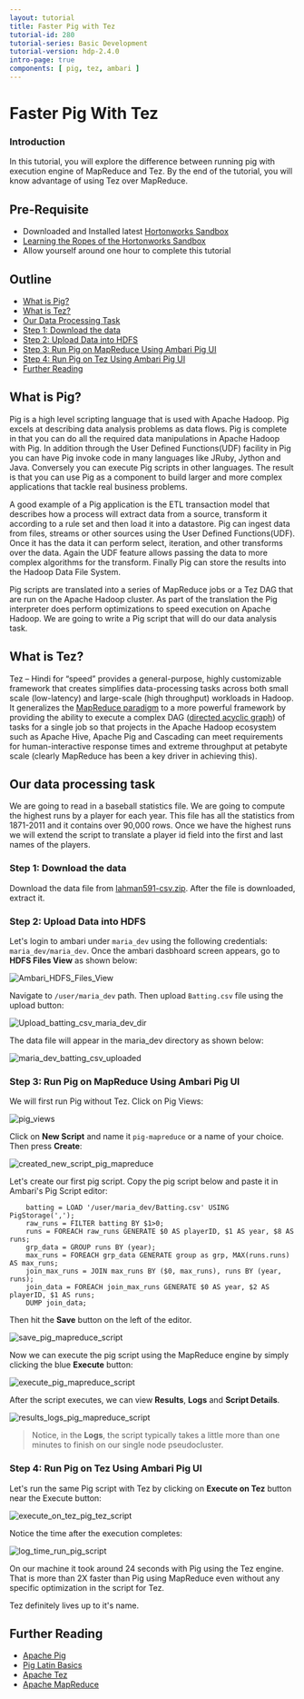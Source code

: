 ```yaml
---
layout: tutorial
title: Faster Pig with Tez
tutorial-id: 280
tutorial-series: Basic Development
tutorial-version: hdp-2.4.0
intro-page: true
components: [ pig, tez, ambari ]
---
```



# Faster Pig With Tez

### Introduction

In this tutorial, you will explore the difference between running pig with execution engine of MapReduce and Tez. By the end of the tutorial, you will know advantage of using Tez over MapReduce.

## Pre-Requisite
*  Downloaded and Installed latest [Hortonworks Sandbox](http://hortonworks.com/products/hortonworks-sandbox/#install)
*  [Learning the Ropes of the Hortonworks Sandbox](http://hortonworks.com/hadoop-tutorial/learning-the-ropes-of-the-hortonworks-sandbox/)
*  Allow yourself around one hour to complete this tutorial

## Outline
- [What is Pig?](#what-is-pig)
- [What is Tez?](#what-is-tez)
- [Our Data Processing Task](#our-data-processing-task)
- [Step 1: Download the data](#download-the-data)
- [Step 2: Upload Data into HDFS](#upload-data-into-hdfs)
- [Step 3: Run Pig on MapReduce Using Ambari Pig UI](#use-ambari-pig-ui-run-pig-on-mapreduce)
- [Step 4: Run Pig on Tez Using Ambari Pig UI](#run-pig-on-tez)
- [Further Reading](#further-reading)

## What is Pig? <a id="what-is-pig"></a>

Pig is a high level scripting language that is used with Apache Hadoop. Pig excels at describing data analysis problems as data flows. Pig is complete in that you can do all the required data manipulations in Apache Hadoop with Pig. In addition through the User Defined Functions(UDF) facility in Pig you can have Pig invoke code in many languages like JRuby, Jython and Java. Conversely you can execute Pig scripts in other languages. The result is that you can use Pig as a component to build larger and more complex applications that tackle real business problems.

A good example of a Pig application is the ETL transaction model that describes how a process will extract data from a source, transform it according to a rule set and then load it into a datastore. Pig can ingest data from files, streams or other sources using the User Defined Functions(UDF). Once it has the data it can perform select, iteration, and other transforms over the data. Again the UDF feature allows passing the data to more complex algorithms for the transform. Finally Pig can store the results into the Hadoop Data File System.

Pig scripts are translated into a series of MapReduce jobs or a Tez DAG that are run on the Apache Hadoop cluster. As part of the translation the Pig interpreter does perform optimizations to speed execution on Apache Hadoop. We are going to write a Pig script that will do our data analysis task.

## What is Tez? <a id="what-is-tez"></a>

Tez – Hindi for “speed” provides a general-purpose, highly customizable framework that creates simplifies data-processing tasks across both small scale (low-latency) and large-scale (high throughput) workloads in Hadoop. It generalizes the [MapReduce paradigm](http://en.wikipedia.org/wiki/MapReduce) to a more powerful framework by providing the ability to execute a complex DAG ([directed acyclic graph](http://en.wikipedia.org/wiki/Directed_acyclic_graph)) of tasks for a single job so that projects in the Apache Hadoop ecosystem such as Apache Hive, Apache Pig and Cascading can meet requirements for human-interactive response times and extreme throughput at petabyte scale (clearly MapReduce has been a key driver in achieving this).

## Our data processing task <a id="our-data-processing-task"></a>

We are going to read in a baseball statistics file. We are going to compute the highest runs by a player for each year. This file has all the statistics from 1871-2011 and it contains over 90,000 rows. Once we have the highest runs we will extend the script to translate a player id field into the first and last names of the players.

### Step 1: Download the data <a id="download-the-data"></a>

Download the data file from [lahman591-csv.zip](http://www.seanlahman.com). After the file is downloaded, extract it.

### Step 2: Upload Data into HDFS <a id="upload-data-into-hdfs"></a>

Let's login to ambari under `maria_dev` using the following credentials: `maria_dev/maria_dev`. Once the ambari dasbhoard screen appears, go to **HDFS Files View** as shown below:

![Ambari_HDFS_Files_View](/assets/faster-pig-with-tez/Ambari_HDFS_Files_View_pig_tez.png)

Navigate to `/user/maria_dev` path. Then upload `Batting.csv` file using the upload button:

![Upload_batting_csv_maria_dev_dir](/assets/faster-pig-with-tez/Upload_batting_csv_maria_dev_dir_pig_tez.png)


The data file will appear in the maria_dev directory as shown below:

![maria_dev_batting_csv_uploaded](/assets/faster-pig-with-tez/maria_dev_batting_csv_uploaded_pig_tez.png)


### Step 3: Run Pig on MapReduce Using Ambari Pig UI <a id="use-ambari-pig-ui-run-pig-on-mapreduce"></a>

We will first run Pig without Tez. Click on Pig Views:

![pig_views](/assets/faster-pig-with-tez/pig_views_pig_tez.png)


Click on **New Script** and name it `pig-mapreduce` or a name of your choice. Then press **Create**:

![created_new_script_pig_mapreduce](/assets/faster-pig-with-tez/created_new_script_pig_mapreduce_pig_tez.png)


Let's create our first pig script. Copy the pig script below and paste it in Ambari's Pig Script editor:

~~~
    batting = LOAD '/user/maria_dev/Batting.csv' USING PigStorage(',');
    raw_runs = FILTER batting BY $1>0;
    runs = FOREACH raw_runs GENERATE $0 AS playerID, $1 AS year, $8 AS runs;
    grp_data = GROUP runs BY (year);
    max_runs = FOREACH grp_data GENERATE group as grp, MAX(runs.runs) AS max_runs;
    join_max_runs = JOIN max_runs BY ($0, max_runs), runs BY (year, runs);
    join_data = FOREACH join_max_runs GENERATE $0 AS year, $2 AS playerID, $1 AS runs;
    DUMP join_data;
~~~

Then hit the **Save** button on the left of the editor. 

![save_pig_mapreduce_script](/assets/faster-pig-with-tez/save_pig_mapreduce_script.png)


Now we can execute the pig script using the MapReduce engine by simply clicking the blue **Execute** button:

![execute_pig_mapreduce_script](/assets/faster-pig-with-tez/execute_pig_mapreduce_script_pig_tez.png)


After the script executes, we can view **Results**, **Logs** and **Script Details**. 

![results_logs_pig_mapreduce_script](/assets/faster-pig-with-tez/results_logs_pig_mapreduce_script_pig_tez.png)

> Notice, in the **Logs**, the script typically takes a little more than one minutes to finish on our single node pseudocluster.

### Step 4: Run Pig on Tez Using Ambari Pig UI <a id="run-pig-on-tez"></a>

Let's run the same Pig script with Tez by clicking on **Execute on Tez** button near the Execute button:

![execute_on_tez_pig_tez_script](/assets/faster-pig-with-tez/execute_on_tez_pig_tez_script_pig_tez.png)


Notice the time after the execution completes:

![log_time_run_pig_script](/assets/faster-pig-with-tez/log_time_run_pig_script_pig_tez.png)

On our machine it took around 24 seconds with Pig using the Tez engine. That is more than 2X faster than Pig using MapReduce even without any specific optimization in the script for Tez.

Tez definitely lives up to it's name.

## Further Reading <a id="further-reading"></a>
- [Apache Pig](http://hortonworks.com/hadoop/pig/)
- [Pig Latin Basics](https://pig.apache.org/docs/r0.12.0/basic.html#store)
- [Apache Tez](http://hortonworks.com/hadoop/tez/)
- [Apache MapReduce](http://hortonworks.com/hadoop/mapreduce/)
